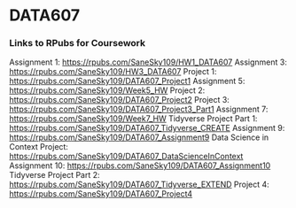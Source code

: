 # DATA607

### Links to RPubs for Coursework

Assignment 1: https://rpubs.com/SaneSky109/HW1_DATA607
Assignment 3: https://rpubs.com/SaneSky109/HW3_DATA607
Project 1: https://rpubs.com/SaneSky109/DATA607_Project1
Assignment 5: https://rpubs.com/SaneSky109/Week5_HW
Project 2: https://rpubs.com/SaneSky109/DATA607_Project2
Project 3: https://rpubs.com/SaneSky109/DATA607_Project3_Part1
Assignment 7: https://rpubs.com/SaneSky109/Week7_HW
Tidyverse Project Part 1: https://rpubs.com/SaneSky109/DATA607_Tidyverse_CREATE
Assignment 9: https://rpubs.com/SaneSky109/DATA607_Assignment9
Data Science in Context Project: https://rpubs.com/SaneSky109/DATA607_DataScienceInContext
Assignment 10: https://rpubs.com/SaneSky109/DATA607_Assignment10
Tidyverse Project Part 2: https://rpubs.com/SaneSky109/DATA607_Tidyverse_EXTEND
Project 4: https://rpubs.com/SaneSky109/DATA607_Project4

